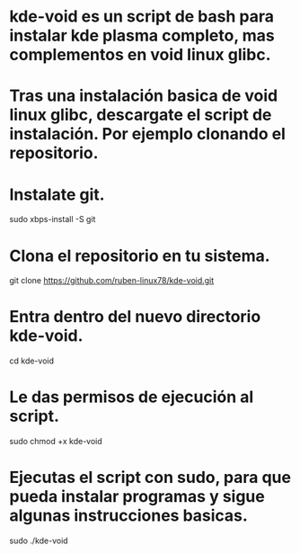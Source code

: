 # kde-void es un script de bash para instalar kde plasma completo, mas complementos en void linux glibc.
# Tras una instalación basica de void linux glibc, descargate el script de instalación. Por ejemplo clonando el repositorio.
# Instalate git.
sudo xbps-install -S git
# Clona el repositorio en tu sistema.
git clone https://github.com/ruben-linux78/kde-void.git
# Entra dentro del nuevo directorio kde-void.
cd kde-void
# Le das permisos de ejecución al script.
sudo chmod +x kde-void
# Ejecutas el script con sudo, para que pueda instalar programas y sigue algunas instrucciones basicas.
sudo ./kde-void
